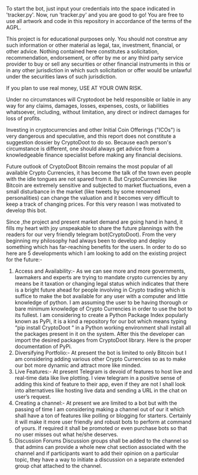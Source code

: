 
To start the bot, just input your credentials into the space indicated in 'tracker.py'. Now, run 'tracker.py' and you are good to go!
You are free to use all artwork and code in this repository in accordance of the
terms of the AGPL.

This project is for educational purposes only. You should not construe any such information or other material as legal, tax, investment, financial, or other advice. Nothing contained here constitutes a solicitation, recommendation, endorsement, or offer by me or any third party service provider to buy or sell any securities or other financial instruments in this or in any other jurisdiction in which such solicitation or offer would be unlawful under the securities laws of such jurisdiction.

If you plan to use real money, USE AT YOUR OWN RISK.

Under no circumstances will Cryptodoot be held responsible or liable in any way for any claims, damages, losses, expenses, costs, or liabilities whatsoever, including, without limitation, any direct or indirect damages for loss of profits.

Investing in cryptocurrencies and other Initial Coin Offerings ("ICOs") is very dangerous and speculative, and this report does not constitute a suggestion dossier by CryptoDoot to do so. Because each person's circumstance is different, one should always get advice from a knowledgeable finance specialist before making any financial decisions. 

Future outlook of CryptoDoot
Bitcoin remains the most popular of all available Crypto Currencies, it has become the talk of the town even people with the idle tongues are not spared from it.
But CryptoCurrencies like Bitcoin are extremely sensitive and subjected to market fluctuations, even a small disturbance in the market (like tweets by some renowned personalities) can change the valuation and it becomes very difficult to keep a track of changing prices. For this very reason I was motivated to develop this bot.

Since ,the project and present market demand are going hand in hand, it fills my heart with joy unspeakable to share the future plannings with the readers for our very friendly telegram bot(CryptoDoot).
From the very beginning my philosophy had always been to develop and deploy something which has far-reaching benefits for the users.
In order to do so here are 5 developments which I am looking to add on the existing project for the future:-

1. Access and Availability:-
	As we can see more and more governments, lawmakers and experts are trying to mandate crypto currencies by any means be it taxation or changing legal status which indicates that there is a bright future ahead for people involving in Crypto trading which is suffice to make the bot available for any user with a computer and little knowledge of python. I am assuming the user to be having thorough or bare minimum knowledge of Crypto Currencies in order to use the bot to its fullest.
	I am considering to create a Python Package Index popularly known as PyPi, it is a kind a repository for our bot which means typing
 “pip install CryptoDoot “
in a Python working environment shall install all the packages present in it on the system. After this the developer can import the desired packages from CryptoDoot library.
Here is the proper documentation of PyPi.
 2. Diversifying Portfolio:-
	At present the bot is limited to only Bitcoin but I am considering adding various other Crypto Currencies so as to make our bot more dynamic and attract more like minded.
 3. Live Features:-
 	At present Telegram is devoid of features to host live and real-time data like live plotting. I view telegram in a positive sense of adding this kind of feature to their app, even if they are not I shall look into alternatives like hosting live data and sending a URL in the chat on user’s request.
 4. Creating a channel:-
	At present we are limited to a bot but with the passing of time I am considering making a channel out of our it which shall have a ton of features like polling or blogging for starters. Certainly it will make it more user friendly and robust bots to perform at command of yours.
 	If required it shall be promoted or even purchase bots so that no user misses out what he/she deserves.
 5. Discussion Forums
	Discussion groups shall be added to the channel so that admins can provide a whole new chat section associated with the channel and if participants want to add their opinion on a particular topic, they have a way to initiate a discussion on a separate extended group chat attached to the channel.















